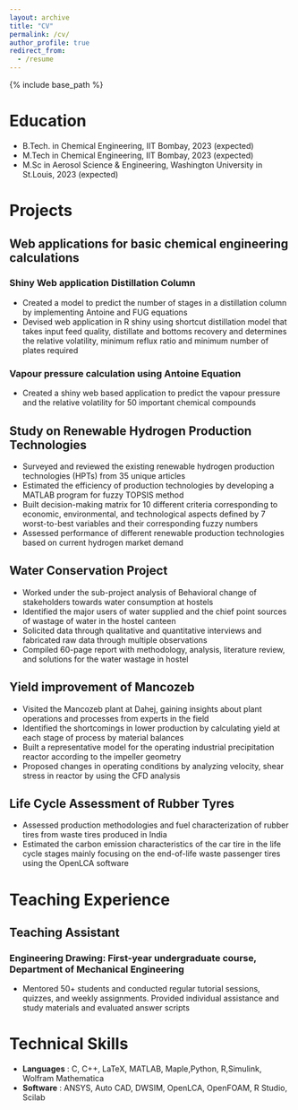 ```yaml
---
layout: archive
title: "CV"
permalink: /cv/
author_profile: true
redirect_from:
  - /resume
---
```


{% include base_path %}

Education
======
* B.Tech. in Chemical Engineering, IIT Bombay, 2023 (expected)
* M.Tech in  Chemical Engineering, IIT Bombay, 2023 (expected)
* M.Sc in Aerosol Science & Engineering, Washington University in St.Louis, 2023 (expected)

Projects
========
## Web applications for basic chemical engineering calculations
### Shiny Web application Distillation Column
* Created a model to predict the number of stages in a distillation column by implementing Antoine and FUG equations
* Devised web application in R shiny using shortcut distillation model that takes input feed quality, distillate and bottoms recovery and determines the relative volatility, minimum reflux ratio and minimum number of plates required

### Vapour pressure calculation using Antoine Equation
* Created a shiny web based application to predict the vapour pressure and the relative volatility for 50 important chemical compounds 

## Study on Renewable Hydrogen Production Technologies
* Surveyed and reviewed the existing renewable hydrogen production technologies (HPTs) from 35 unique articles
* Estimated the efficiency of production technologies by developing a MATLAB program for fuzzy TOPSIS method
* Built decision-making matrix for 10 different criteria corresponding to economic, environmental, and technological aspects defined by 7 worst-to-best variables and their corresponding fuzzy numbers
* Assessed performance of different renewable production technologies based on current hydrogen market demand

## Water Conservation Project 
* Worked under the sub-project analysis of Behavioral change of stakeholders towards water consumption at hostels
* Identified the major users of water supplied and the chief point sources of wastage of water in the hostel canteen
* Solicited data through qualitative and quantitative interviews and fabricated raw data through multiple observations
* Compiled 60-page report with methodology, analysis, literature review, and solutions for the water wastage in hostel

## Yield improvement of Mancozeb
* Visited the Mancozeb plant at Dahej, gaining insights about plant operations and processes from experts in the field
* Identified the shortcomings in lower production by calculating yield at each stage of process by material balances
* Built a representative model for the operating industrial precipitation reactor according to the impeller geometry
* Proposed changes in operating conditions by analyzing velocity, shear stress in reactor by using the CFD analysis

## Life Cycle Assessment of Rubber Tyres
* Assessed production methodologies and fuel characterization of rubber tires from waste tires produced in India
* Estimated the carbon emission characteristics of the car tire in the life cycle stages mainly focusing on the end-of-life waste passenger tires  using the OpenLCA software

Teaching Experience
===================
## Teaching Assistant 
### Engineering Drawing: First-year undergraduate course, Department of Mechanical Engineering
* Mentored 50+ students and conducted regular tutorial sessions, quizzes, and weekly assignments. Provided individual assistance and study materials and evaluated answer scripts

Technical Skills
================
* **Languages** : C, C++, LaTeX, MATLAB, Maple,Python, R,Simulink, Wolfram Mathematica
* **Software** : ANSYS, Auto CAD, DWSIM,  OpenLCA, OpenFOAM, R Studio, Scilab